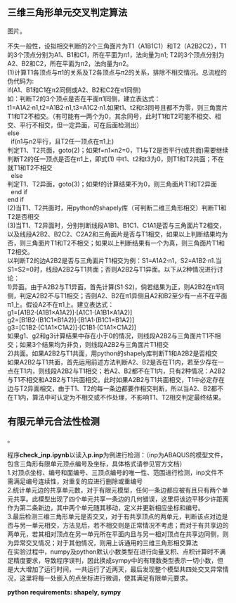 ## 三维三角形单元交叉判定算法
图片。

不失一般性，设拟相交判断的2个三角面片为T1（A1B1C1）和T2（A2B2C2），T1的3个顶点分别为A1、B1和C1，所在平面为π1，法向量为n1; T2的3个顶点分别为A2、B2和C2，所在平面为π2，法向量为n2。<br>
(1)计算T1各顶点与π1的关系及T2各顶点与π2的关系，排除不相交情况。总流程的伪代码为:<br>
if(A1、B1和C1在π2同侧或A2、B2和C2在π1同侧)<br>
如：判断T2的3个顶点是否在平面π1同侧，建立表达式：t1=A1A2⋅n1,t2=A1B2⋅n1,t3=A1C2⋅n1.如果t1、t2和t3同号且都不为零，则三角面片T1和T2不相交。（有可能有一两个为0，其余同号，此时T1和T2可能不相交、相交、平行不相交，但一定异面，可在后面检测出）<br>
else<br>
&nbsp;&nbsp;if(n1与n2平行，且T2任一顶点在π1上)<br>
判定T1、T2共面，goto(2)；如果f=n1×n2=0，T1与T2是否平行(或共面)需要继续判断T2的任一顶点是否在π1上，即式(1) 中t1、t2和t3为0，则T1和T2共面；不在就T1和T2不相交<br>
&nbsp;&nbsp;else<br>
判定T1、T2异面，goto(3)；如果f的计算结果不为0，则三角面片T1和T2异面<br>
&nbsp;&nbsp;end if<br>
end if<br>
(2)当T1、T2共面时，用python的shapely库（可判断二维三角形相交）判断T1和T2是否相交<br>
(3)当T1、T2异面时，分别判断线段A1B1、B1C1、C1A1是否与三角面片T2相交，以及线段A2B2、B2C2、C2A2和三角面片是否与T1相交，如果以上判断结果均为否，则三角面片T1和T2不相交；如果以上判断结果有一个为真，则三角面片T1和T2相交。<br>
以判断T2的边A2B2是否与三角面片T1相交为例：S1=A1A2·n1，S2=A1B2·n1.当S1=S2=0时，线段A2B2与T1共面；否则A2B2与T1异面。以下从2种情况进行讨论：<br>
1)异面。由于A2B2与T1异面，首先计算(S1·S2)，倘若结果为正，则A2B2在π1同侧，判定A2B2不与T1相交；否则A2、B2在π1异侧且A2和B2至少有一点不在平面π1上。假设A2不在π1上。建立表达式：<br>
g1=[A1B2⋅(A1B1×A1A2)]⋅[A1C1⋅(A1B1×A1A2)]<br>
g2=[B1B2⋅(B1C1×B1A2)]⋅[B1A1⋅(B1C1×B1A2)]<br>
g3=[C1B2⋅(C1A1×C1A2)]⋅[C1B1⋅(C1A1×C1A2)]<br>
如果g1、g2和g3计算结果中存在小于0的情况，则线段A2B2与三角面片T1不相交；如果3个结果均为非负，则线段A2B2与三角面片T1相交<br>
2)共面。如果A2B2与T1共面，用python的shapely库判断T1和A2B2是否相交<br>
如果A2B2与T1共面，首先运用前述方法判断A2、B2是否在T1内，若至少存在一点在T1内，则线段A2B2与T1相交；若A2、B2都不在T1内，只有2种情况：A2B2与T1不相交和A2B2与T1共面相交。此时如果A2B2与T1共面相交，T1中必定存在边与T2异面相交，由于T1、T2的每一条边都要作相交判断，所以当A2、B2都不在T1内，算法中可认定为不相交或不作处理，不影响T1、T2相交判定最终结果。


## 有限元单元合法性检测
。

程序**check_inp.ipynb**以读入**p.inp**为例进行检测：（inp为ABAQUS的模型文件，包含三角形有限单元顶点编号及坐标，具体格式请参见官方文档）<br>
1.对顶点坐标、编号和面编号、三顶点编号的唯一性、范围进行检测，inp文件不需满足编号连续性，对重复的应进行删除或重编号<br>
2.统计单元边的共享单元数，对于有限元模型，任何一条边都应被有且只有两个单元共享。此模型出现了四个单元共享一条边的几何错误，这里将该边平移少许距离作为第二条新边，其中两个单元随其移动，定义并更新相应坐标和编号。<br>
3.最后检测三维三角形单元是否交叉，对于有共享顶点的两单元，判断该点对边是否与另一单元相交，方法见后，若不相交则是正常情况不考虑；而对于有共享边的两单元，若其相对顶点在另一单元所在平面内且与另一相对顶点在共享边同侧，则为异常交叉情况；对于其他情况，则用上诉通用的三维三角形相交算法<br>
在实验过程中，numpy及python默认小数类型在进行向量叉积、点积计算时不满足精度要求，导致程序误判，因此换成sympy中的有理数类型表示一切小数，但是大大增加了运行时间，一共运行了近两天，最后发现整个模型共四处交叉异常情况，这里将每一处嵌入的点坐标进行微调，使其满足有限单元要求。

**python requirements: shapely, sympy**
